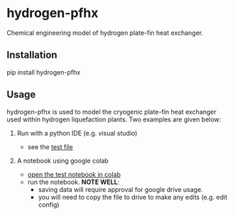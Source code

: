# hydrogen-pfhx
Chemical engineering model of hydrogen plate-fin heat exchanger.

## Installation
pip install hydrogen-pfhx

## Usage
hydrogen-pfhx is used to model the cryogenic plate-fin heat exchanger used within hydrogen liquefaction plants.
Two examples are given below:

1. Run with a python IDE (e.g. visual studio)
   - see the [test file](https://github.com/fsr-uwa/hydrogen-pfhx/blob/main/tests/test_model.py)

2. A notebook using google colab 
   - [open the test notebook in colab](https://colab.research.google.com/github/fsr-uwa/hydrogen-pfhx/blob/main/tests/test_model.ipynb)
   - run the notebook. **NOTE WELL**:
     - saving data will require approval for google drive usage.
     - you will need to copy the file to drive to make any edits (e.g. edit config)
